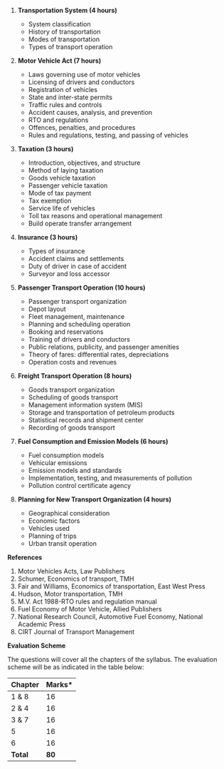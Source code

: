 1. **Transportation System (4 hours)**
   * System classification
   * History of transportation
   * Modes of transportation
   * Types of transport operation

2. **Motor Vehicle Act (7 hours)**
   * Laws governing use of motor vehicles
   * Licensing of drivers and conductors
   * Registration of vehicles
   * State and inter-state permits
   * Traffic rules and controls
   * Accident causes, analysis, and prevention
   * RTO and regulations
   * Offences, penalties, and procedures
   * Rules and regulations, testing, and passing of vehicles

3. **Taxation (3 hours)**
   * Introduction, objectives, and structure
   * Method of laying taxation
   * Goods vehicle taxation
   * Passenger vehicle taxation
   * Mode of tax payment
   * Tax exemption
   * Service life of vehicles
   * Toll tax reasons and operational management
   * Build operate transfer arrangement

4. **Insurance (3 hours)**
   * Types of insurance
   * Accident claims and settlements
   * Duty of driver in case of accident
   * Surveyor and loss accessor

5. **Passenger Transport Operation (10 hours)**
   * Passenger transport organization
   * Depot layout
   * Fleet management, maintenance
   * Planning and scheduling operation
   * Booking and reservations
   * Training of drivers and conductors
   * Public relations, publicity, and passenger amenities
   * Theory of fares: differential rates, depreciations
   * Operation costs and revenues

6. **Freight Transport Operation (8 hours)**
   * Goods transport organization
   * Scheduling of goods transport
   * Management information system (MIS)
   * Storage and transportation of petroleum products
   * Statistical records and shipment center
   * Recording of goods transport

7. **Fuel Consumption and Emission Models (6 hours)**
   * Fuel consumption models
   * Vehicular emissions
   * Emission models and standards
   * Implementation, testing, and measurements of pollution
   * Pollution control certificate agency

8. **Planning for New Transport Organization (4 hours)**
   * Geographical consideration
   * Economic factors
   * Vehicles used
   * Planning of trips
   * Urban transit operation

**References**

1. Motor Vehicles Acts, Law Publishers
2. Schumer, Economics of transport, TMH
3. Fair and Williams, Economics of transportation, East West Press
4. Hudson, Motor transportation, TMH
5. M.V. Act 1988-RTO rules and regulation manual
6. Fuel Economy of Motor Vehicle, Allied Publishers
7. National Research Council, Automotive Fuel Economy, National Academic Press
8. CIRT Journal of Transport Management

**Evaluation Scheme**

The questions will cover all the chapters of the syllabus. The evaluation scheme will be as indicated in the table below:

| Chapter   | Marks* |
| --------- | ------ |
| 1 & 8     | 16     |
| 2 & 4     | 16     |
| 3 & 7     | 16     |
| 5         | 16     |
| 6         | 16     |
| **Total** | **80** |


